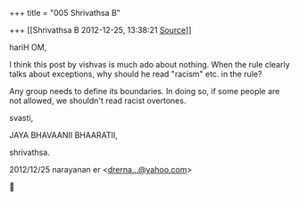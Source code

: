 +++
title = "005 Shrivathsa B"

+++
[[Shrivathsa B	2012-12-25, 13:38:21 [Source](https://groups.google.com/g/bvparishat/c/UDxDJ0kgFwA)]]



hariH OM,  
  

 I think this post by vishvas is much ado about nothing. When the rule clearly talks about exceptions, why should he read "racism" etc. in the rule?  
  

 Any group needs to define its boundaries. In doing so, if some people are not allowed, we shouldn't read racist overtones.  
  

svasti,  

 JAYA BHAVAANII BHAARATII,  


shrivathsa.  

  
  

2012/12/25 narayanan er \<[drerna...@yahoo.com]()\>



